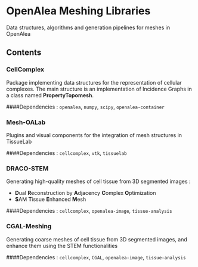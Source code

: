 # OpenAlea Meshing Libraries

Data structures, algorithms and generation pipelines for meshes in OpenAlea

## Contents

### CellComplex

Package implementing data structures for the representation of cellular complexes. The main structure is an implementation of Incidence Graphs in a class named **PropertyTopomesh**.

####Dependencies : `openalea`, `numpy`, `scipy`, `openalea-container`

### Mesh-OALab

Plugins and visual components for the integration of mesh structures in TissueLab

####Dependencies : `cellcomplex`, `vtk`, `tissuelab`

### DRACO-STEM

Generating high-quality meshes of cell tissue from 3D segmented images :
* **D**ual **R**econstruction by **A**djacency **C**omplex **O**ptimization
* **S**AM **T**issue **E**nhanced **M**esh

####Dependencies : `cellcomplex`, `openalea-image`, `tissue-analysis`

### CGAL-Meshing

Generating coarse meshes of cell tissue from 3D segmented images, and enhance them using the STEM functionalities

####Dependencies : `cellcomplex`, `CGAL`, `openalea-image`, `tissue-analysis`
